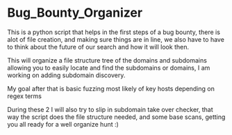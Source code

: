 # Bug_Bounty_Organizer
This is a python script that helps in the first steps of a bug bounty, there is alot of file creation, and making sure things are in line, we also have to have to think about the future of our search and how it will look then.


This will organize a file structure tree of the domains and subdomains allowing you to easily locate and find the subdomains or domains, I am working on adding subdomain discovery.

My goal after that is basic fuzzing most likely of key hosts depending on regex terms

During these 2 I will also try to slip in subdomain take over checker, that way the script does the file structure needed, and some base scans, getting you all ready for a well organize hunt :)
